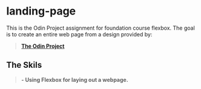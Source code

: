 # landing-page

This is the Odin Project assignment for foundation course flexbox.
The goal is to create an entire web page from a design provided by:

> **[The Odin Project](https://www.theodinproject.com/lessons/foundations-landing-page)**

## The Skils

> **- Using Flexbox for laying out a webpage.**
